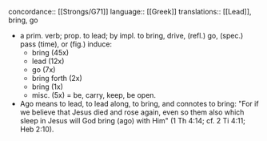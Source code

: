 concordance:: [[Strongs/G71]] 
language:: [[Greek]] 
translations:: [[Lead]], bring, go

- a prim. verb; prop. to lead; by impl. to bring, drive, (refl.) go, (spec.) pass (time), or (fig.) induce:
	- bring (45x)
	- lead (12x)
	- go (7x)
	- bring forth (2x)
	- bring (1x)
	- misc. (5x) = be, carry, keep, be open.
- Ago means to lead, to lead along, to bring, and connotes to bring: "For if we believe that Jesus died and rose again, even so them also which sleep in Jesus will God bring (ago) with Him" (1 Th 4:14; cf. 2 Ti 4:11; Heb 2:10).